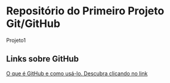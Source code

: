 # Repositório do Primeiro Projeto Git/GitHub
Projeto1


## Links sobre GitHub
[O que é GitHub e como usá-lo. Descubra clicando no link](https://www.hostinger.com.br/tutoriais/o-que-github)
